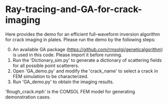 # Ray-tracing-and-GA-for-crack-imaging

Here provides the demo for an efficient full-waveform inversion algorithm for crack imaging in plates. Please run the demo by the following steps:

0. An available GA package (https://github.com/rmsolgi/geneticalgorithm) is used in this code. Please import it before running.
1. Run the 'Dictionary_sim.py' to generate a dictionary of scattering fields for all possible point scatterers.
2. Open 'GA_demo.py' and modify the 'crack_name' to select a crack in FEM simulation to be characterized.
3. Run 'GA_demo.py' to obtain the imaging results.

'Rough_crack.mph' is the COMSOL FEM model for generating demonstration cases.
